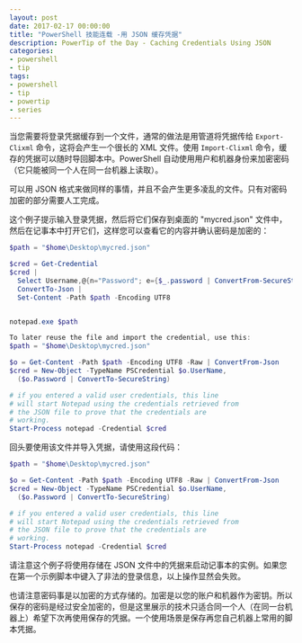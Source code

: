 ```yaml
---
layout: post
date: 2017-02-17 00:00:00
title: "PowerShell 技能连载 -用 JSON 缓存凭据"
description: PowerTip of the Day - Caching Credentials Using JSON
categories:
- powershell
- tip
tags:
- powershell
- tip
- powertip
- series
---
```

当您需要将登录凭据缓存到一个文件，通常的做法是用管道将凭据传给 `Export-Clixml` 命令，这将会产生一个很长的 XML 文件。使用 `Import-Clixml` 命令，缓存的凭据可以随时导回脚本中。PowerShell 自动使用用户和机器身份来加密密码（它只能被同一个人在同一台机器上读取）。

可以用 JSON 格式来做同样的事情，并且不会产生更多凌乱的文件。只有对密码加密的部分需要人工完成。

这个例子提示输入登录凭据，然后将它们保存到桌面的 "mycred.json" 文件中，然后在记事本中打开它们，这样您可以查看它的内容并确认密码是加密的：

```powershell
$path = "$home\Desktop\mycred.json"

$cred = Get-Credential
$cred |
  Select Username,@{n="Password"; e={$_.password | ConvertFrom-SecureString}} |
  ConvertTo-Json |
  Set-Content -Path $path -Encoding UTF8


notepad.exe $path

To later reuse the file and import the credential, use this:
$path = "$home\Desktop\mycred.json"

$o = Get-Content -Path $path -Encoding UTF8 -Raw | ConvertFrom-Json
$cred = New-Object -TypeName PSCredential $o.UserName,
  ($o.Password | ConvertTo-SecureString)

# if you entered a valid user credentials, this line
# will start Notepad using the credentials retrieved from
# the JSON file to prove that the credentials are
# working.
Start-Process notepad -Credential $cred
```

回头要使用该文件并导入凭据，请使用这段代码：

```powershell
$path = "$home\Desktop\mycred.json"

$o = Get-Content -Path $path -Encoding UTF8 -Raw | ConvertFrom-Json
$cred = New-Object -TypeName PSCredential $o.UserName,
  ($o.Password | ConvertTo-SecureString)

# if you entered a valid user credentials, this line
# will start Notepad using the credentials retrieved from
# the JSON file to prove that the credentials are
# working.
Start-Process notepad -Credential $cred
```

请注意这个例子将使用存储在 JSON 文件中的凭据来启动记事本的实例。如果您在第一个示例脚本中键入了非法的登录信息，以上操作显然会失败。

也请注意密码事是以加密的方式存储的。加密是以您的账户和机器作为密钥。所以保存的密码是经过安全加密的，但是这里展示的技术只适合同一个人（在同一台机器上）希望下次再使用保存的凭据。一个使用场景是保存再您自己机器上常用的脚本凭据。

<!--本文国际来源：[Caching Credentials Using JSON](http://community.idera.com/powershell/powertips/b/tips/posts/caching-credentials-using-json)-->
